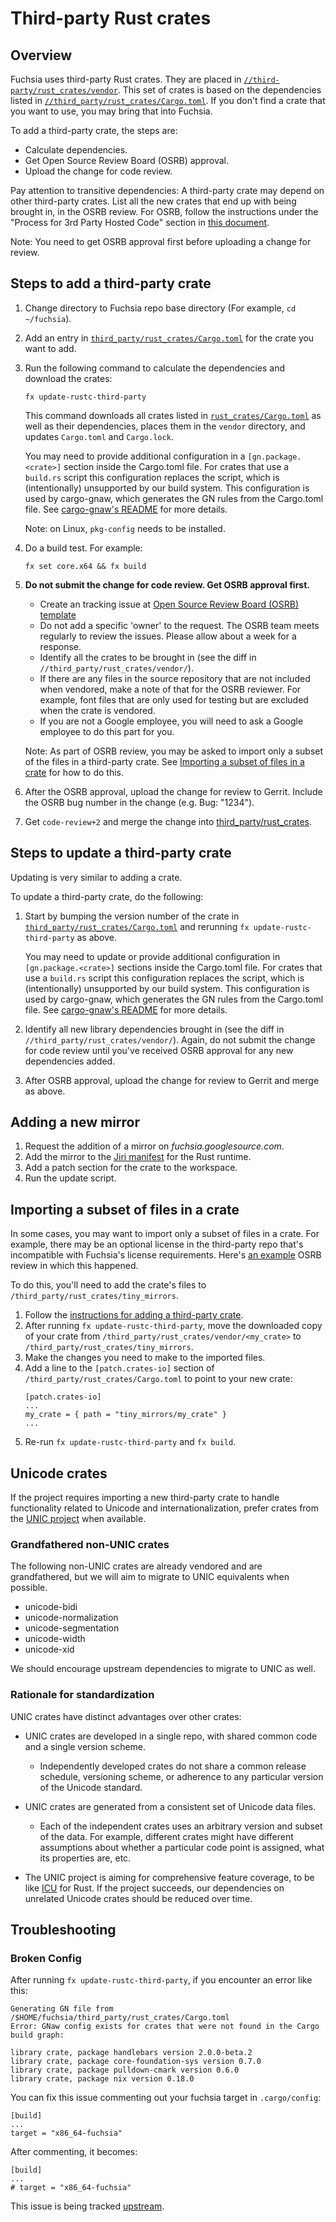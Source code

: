 # Third-party Rust crates

## Overview

Fuchsia uses third-party Rust crates. They are placed in
[`//third-party/rust_crates/vendor`][3p-vendor].
This set of crates is based on the dependencies listed in
[`//third_party/rust_crates/Cargo.toml`][3p-cargo-toml].
If you don't find a crate that you want to use, you may bring that into Fuchsia.

To add a third-party crate, the steps are:

-  Calculate dependencies.
-  Get Open Source Review Board (OSRB) approval.
-  Upload the change for code review.

Pay attention to transitive dependencies: A third-party crate may depend on
other third-party crates. List all the new crates that end up with being
brought in, in the OSRB review. For OSRB, follow the instructions under the
"Process for 3rd Party Hosted Code" section in [this document][osrb-process].

Note: You need to get OSRB approval first before uploading a change for review.

## Steps to add a third-party crate

1. Change directory to Fuchsia repo base directory
   (For example, `cd ~/fuchsia`).
1. Add an entry in
   [`third_party/rust_crates/Cargo.toml`][3p-cargo-toml]
   for the crate you want to add.
1. Run the following command to calculate the dependencies and download the
   crates:

   ```
   fx update-rustc-third-party
   ```
   This command downloads all crates listed in
   [`rust_crates/Cargo.toml`][3p-cargo-toml] as well as their dependencies,
   places them in the `vendor` directory, and updates `Cargo.toml` and
   `Cargo.lock`.

   You may need to provide additional configuration in a `[gn.package.<crate>]` section inside
   the Cargo.toml file. For crates that use a `build.rs` script this configuration replaces the
   script, which is (intentionally) unsupported by our build system. This configuration is used
   by cargo-gnaw, which generates the GN rules from the Cargo.toml file. See [cargo-gnaw's
   README][cargo-gnaw-readme] for more details.

   Note: on Linux, `pkg-config` needs to be installed.


1. Do a build test. For example:

   ```
   fx set core.x64 && fx build
   ```
1. **Do not submit the change for code review. Get OSRB approval first.**
   - Create an tracking issue at 
     [Open Source Review Board (OSRB) template](https://bugs.fuchsia.dev/p/fuchsia/issues/entry?template=Open+Source+Review+Board+)
   - Do not add a specific 'owner' to the request. The OSRB team meets regularly 
     to review the issues. Please allow about a week for a response.
   - Identify all the crates to be brought in (see the diff in 
     `//third_party/rust_crates/vendor/`).
   - If there are any files in the source repository that are not included when
     vendored, make a note of that for the OSRB reviewer. For example, font files
     that are only used for testing but are excluded when the crate is vendored.
   - If you are not a Google employee, you will need to ask a Google employee to
     do this part for you.

   Note: As part of OSRB review, you may be asked to import only a subset
   of the files in a third-party crate. See 
   [Importing a subset of files in a crate](#importing-a-subset-of-files-in-a-crate) 
   for how to do this.

1. After the OSRB approval, upload the change for review to Gerrit. Include the OSRB bug
   number in the change (e.g. Bug: "1234").
1. Get `code-review+2` and merge the change into [third_party/rust_crates][3p-crates].



## Steps to update a third-party crate

Updating is very similar to adding a crate.

To update a third-party crate, do the following:

1. Start by bumping the version number of the crate in
   [`third_party/rust_crates/Cargo.toml`][3p-cargo-toml] and rerunning
   `fx update-rustc-third-party` as above.

   You may need to update or provide additional configuration in `[gn.package.<crate>]` sections
   inside the Cargo.toml file. For crates that use a `build.rs` script this configuration
   replaces the script, which is (intentionally) unsupported by our build system. This
   configuration is used by cargo-gnaw, which generates the GN rules from the Cargo.toml file.
   See [cargo-gnaw's README][cargo-gnaw-readme] for more details.
1. Identify all new library dependencies brought in
   (see the diff in `//third_party/rust_crates/vendor/`).
   Again, do not submit the change for code review until you've received OSRB
   approval for any new dependencies added.
1. After OSRB approval, upload the change for review to Gerrit and merge as
   above.

## Adding a new mirror

1. Request the addition of a mirror on *fuchsia.googlesource.com*.
1. Add the mirror to the [Jiri manifest][jiri-manifest] for the Rust runtime.
1. Add a patch section for the crate to the workspace.
1. Run the update script.

[3p-crates]: /third_party/rust_crates/
[3p-cargo-toml]: /third_party/rust_crates/Cargo.toml
[3p-vendor]: /third_party/rust_crates/vendor
[cargo-gnaw-readme]: /tools/cargo-gnaw/README.md
[osrb-process]: /docs/contribute/governance/policy/osrb-process.md
[jiri-manifest]: https://fuchsia.googlesource.com/manifest/+/master/runtimes/rust "Jiri manifest"

## Importing a subset of files in a crate

In some cases, you may want to import only a subset of files in a crate. For example, there may be an optional license in the
third-party repo that's incompatible with Fuchsia's license requirements. Here's [an example](https://fuchsia-review.googlesource.com/c/fuchsia/+/369174) OSRB review in which this happened.

To do this, you'll need to add the crate's files to `/third_party/rust_crates/tiny_mirrors`.

1. Follow the [instructions for adding a third-party crate](#steps-to-add-a-third-party-crate).
1. After running `fx update-rustc-third-party`, move the downloaded copy of your crate from `/third_party/rust_crates/vendor/<my_crate>` to `/third_party/rust_crates/tiny_mirrors`.
1. Make the changes you need to make to the imported files.
1. Add a line to the `[patch.crates-io]` section of `/third_party/rust_crates/Cargo.toml` to point to your new crate:
   ```
   [patch.crates-io]
   ...
   my_crate = { path = "tiny_mirrors/my_crate" }
   ...
   ```
1. Re-run `fx update-rustc-third-party` and `fx build`.

## Unicode crates

If the project requires importing a new third-party crate to handle
functionality related to Unicode and internationalization, prefer crates from
the [UNIC project](https://crates.io/crates/unic) when available.

### Grandfathered non-UNIC crates

The following non-UNIC crates are already vendored and are grandfathered, but we
will aim to migrate to UNIC equivalents when possible.

* unicode-bidi
* unicode-normalization
* unicode-segmentation
* unicode-width
* unicode-xid

We should encourage upstream dependencies to migrate to UNIC as well.

### Rationale for standardization

UNIC crates have distinct advantages over other crates:

* UNIC crates are developed in a single repo, with shared common code and a
  single version scheme.

  * Independently developed crates do not share a common release schedule,
    versioning scheme, or adherence to any particular version of the Unicode
    standard.

* UNIC crates are generated from a consistent set of Unicode data files.

  * Each of the independent crates uses an arbitrary version and subset of
    the data. For example, different crates might have different assumptions
    about whether a particular code point is assigned, what its properties
    are, etc.

* The UNIC project is aiming for comprehensive feature coverage, to be like
  [ICU](http://site.icu-project.org/) for Rust. If the project succeeds, our
  dependencies on unrelated Unicode crates should be reduced over time.

## Troubleshooting
### Broken Config
After running `fx update-rustc-third-party`, if you encounter an error like this:

```
Generating GN file from /$HOME/fuchsia/third_party/rust_crates/Cargo.toml
Error: GNaw config exists for crates that were not found in the Cargo build graph:

library crate, package handlebars version 2.0.0-beta.2
library crate, package core-foundation-sys version 0.7.0
library crate, package pulldown-cmark version 0.6.0
library crate, package nix version 0.18.0
```

You can fix this issue commenting out your fuchsia target in `.cargo/config`:
```
[build]
...
target = "x86_64-fuchsia"
```

After commenting, it becomes:

```
[build]
...
# target = "x86_64-fuchsia"
```

This issue is being tracked [upstream](https://github.com/rust-lang/cargo/issues/8462).